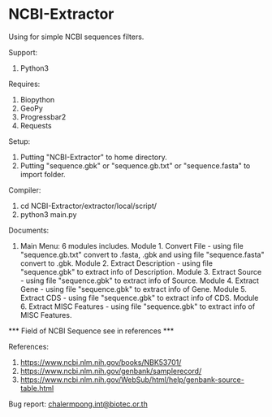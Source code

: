 # NCBI-Extractor

Using for simple NCBI sequences filters.

Support:
  1. Python3

Requires:
  1. Biopython
  2. GeoPy
  3. Progressbar2
  4. Requests

Setup:
  1. Putting "NCBI-Extractor" to home directory.
  2. Putting "sequence.gbk" or "sequence.gb.txt" or "sequence.fasta" to import folder.

Compiler:
  1. cd NCBI-Extractor/extractor/local/script/
  2. python3 main.py

Documents:
  1. Main Menu: 6 modules includes.
  Module 1. Convert File - using file "sequence.gb.txt" convert to .fasta, .gbk and using file "sequence.fasta" convert to .gbk.
	Module 2. Extract Description - using file "sequence.gbk" to extract info of Description.
	Module 3. Extract Source - using file "sequence.gbk" to extract info of Source.
	Module 4. Extract Gene - using file "sequence.gbk" to extract info of Gene.
	Module 5. Extract CDS - using file "sequence.gbk" to extract info of CDS.
	Module 6. Extract MISC Features - using file "sequence.gbk" to extract info of MISC Features.
  
  *** Field of NCBI Sequence see in references ***

References:
  1. https://www.ncbi.nlm.nih.gov/books/NBK53701/
  2. https://www.ncbi.nlm.nih.gov/genbank/samplerecord/
  3. https://www.ncbi.nlm.nih.gov/WebSub/html/help/genbank-source-table.html

Bug report:
chalermpong.int@biotec.or.th
